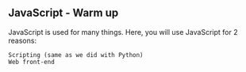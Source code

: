 ## JavaScript - Warm up
JavaScript is used for many things. Here, you will use JavaScript for 2 reasons:

    Scripting (same as we did with Python)
    Web front-end

